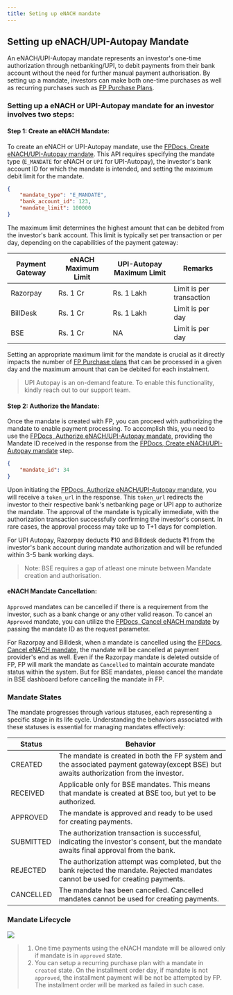 ```yaml
---
title: Seting up eNACH mandate
---
```

  

## Setting up eNACH/UPI-Autopay Mandate
An eNACH/UPI-Autopay mandate represents an investor's one-time authorization through netbanking/UPI, to debit payments from their bank account without the need for further manual payment authorisation.  By setting up a mandate, investors can make both one-time purchases as well as recurring purchases such as [FP Purchase Plans](https://fintechprimitives.com/docs/api/#mf-purchase-plans).

### Setting up a eNACH or UPI-Autopay mandate for an investor involves two steps:
#### Step 1: Create an eNACH Mandate:
To create an eNACH or UPI-Autopay mandate, use the [FPDocs, Create eNACH/UPI-Autopay mandate](https://fintechprimitives.com/docs/api/#create-a-mandate-enach). This API requires specifying the mandate type (`E_MANDATE` for eNACH or `UPI` for UPI-Autopay), the investor's bank account ID for which the mandate is intended, and setting the maximum debit limit for the mandate.
```json
{
	"mandate_type": "E_MANDATE",
	"bank_account_id": 123,
	"mandate_limit": 100000
}
```

The maximum limit determines the highest amount that can be debited from the investor's bank account. This limit is typically set per transaction or per day, depending on the capabilities of the payment gateway:

| Payment Gateway  | eNACH Maximum Limit | UPI-Autopay Maximum Limit | Remarks                    |
|------------------|---------------------|---------------------------|----------------------------|
| Razorpay         |           Rs. 1 Cr  |               Rs. 1 Lakh | Limit is per transaction   |
| BillDesk         |           Rs. 1 Cr  |               Rs. 1 Lakh | Limit is per day           |
| BSE              |           Rs. 1 Cr  |                NA         | Limit is per day           |
  
Setting an appropriate maximum limit for the mandate is crucial as it directly impacts the number of [FP Purchase plans](https://fintechprimitives.com/docs/api/#mf-purchase-plans) that can be processed in a given day and the maximum amount that can be debited for each instalment. 

> UPI Autopay is an on-demand feature. To enable this functionality, kindly reach out to our support team.

#### Step 2: Authorize the Mandate:

Once the mandate is created with FP, you can proceed with authorizing the mandate to enable payment processing. To accomplish this, you need to use the [FPDocs, Authorize eNACH/UPI-Autopay mandate](https://fintechprimitives.com/docs/api/#authorize-a-mandate-enach), providing the Mandate ID received in the response from the [FPDocs, Create eNACH/UPI-Autopay mandate](https://fintechprimitives.com/docs/api/#create-a-mandate-enach) step. 

```json
{
    "mandate_id": 34
}
```

Upon initiating the [FPDocs, Authorize eNACH/UPI-Autopay mandate](https://fintechprimitives.com/docs/api/#authorize-a-mandate-enach), you will receive a `token_url` in the response. This `token_url` redirects the investor to their respective bank's netbanking page or UPI app to authorize the mandate. The approval of the mandate is typically immediate, with the authorization transaction successfully confirming the investor's consent. In rare cases, the approval process may take up to T+1 days for completion.

For UPI Autopay, Razorpay deducts ₹10 and Billdesk deducts ₹1 from the investor's bank account during mandate authorization and will be refunded within 3-5 bank working days.

> Note: BSE requires a gap of atleast one minute between Mandate creation and authorisation. 

#### eNACH Mandate Cancellation:


`Approved` mandates can be cancelled if there is a requirement from the investor, such as a bank change or any other valid reason. To cancel an `Approved` mandate, you can utilize the [FPDocs, Cancel eNACH mandate](https://fintechprimitives.com/docs/api/#cancel-a-mandate) by passing the mandate ID as the request parameter.

For Razorpay and Billdesk, when a mandate is cancelled using the [FPDocs, Cancel eNACH mandate](https://fintechprimitives.com/docs/api/#cancel-a-mandate), the mandate will be cancelled at payment provider's end as well. Even if the Razorpay mandate is deleted outside of FP, FP will mark the mandate as `Cancelled` to maintain accurate mandate status within the system. But for BSE mandates, please cancel the mandate in BSE dashboard before cancelling the mandate in FP. 


### **Mandate States**

The mandate progresses through various statuses, each representing a specific stage in its life cycle. Understanding the behaviors associated with these statuses is essential for managing mandates effectively:



| Status | Behavior |
|---|---|
|  CREATED | The mandate is created in both the FP system and the associated payment gateway(except BSE) but awaits authorization from the investor. |
|  RECEIVED | Applicable only for BSE mandates. This means that mandate is created at BSE too, but yet to be authorized. |
|  APPROVED  | The mandate is approved and ready to be used for creating payments. |
|  SUBMITTED| The authorization transaction is successful, indicating the investor's consent, but the mandate awaits final approval from the bank. |
|  REJECTED  | The authorization attempt was completed, but the bank rejected the mandate. Rejected mandates cannot be used for creating payments. |
|  CANCELLED| The mandate has been cancelled. Cancelled mandates cannot be used for creating payments. 




### **Mandate Lifecycle**
  
<div>
  <img src="../../images/mandate-lifecycle.png">
</div>

> 1. One time payments using the eNACH mandate will be allowed only if mandate is in `approved` state. 
> 2. You can setup a recurring purchase plan with a mandate in `created` state. On the installment order day, if mandate is not `approved`, the installment payment will be not be attempted by FP. The installment order will be marked as failed in such case.
